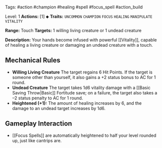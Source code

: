 Tags: #action #champion #healing #spell #focus_spell #action_build 

Level: 1
**Actions:** [1] ⬥
**Traits:** `UNCOMMON` `CHAMPION` `FOCUS` `HEALING` `MANIPULATE` `VITALITY`

**Range:** Touch
**Targets:** 1 willing living creature or 1 undead creature

**Description:** Your hands become infused with powerful [[Vitality]], capable of healing a living creature or damaging an undead creature with a touch.

## Mechanical Rules

- **Willing Living Creature** The target regains 6 Hit Points. If the target is someone other than yourself, it also gains a +2 status bonus to AC for 1 round.
- **Undead Creature** The target takes 1d6 vitality damage with a [[Basic Saving Throw|Basic]] Fortitude save; on a failure, the target also takes a –2 status penalty to AC for 1 round.
- **Heightened (+1):** The amount of healing increases by 6, and the damage to an undead target increases by 1d6.

## Gameplay Interaction

- [[Focus Spells]] are automatically heightened to half your level rounded up, just like cantrips are.